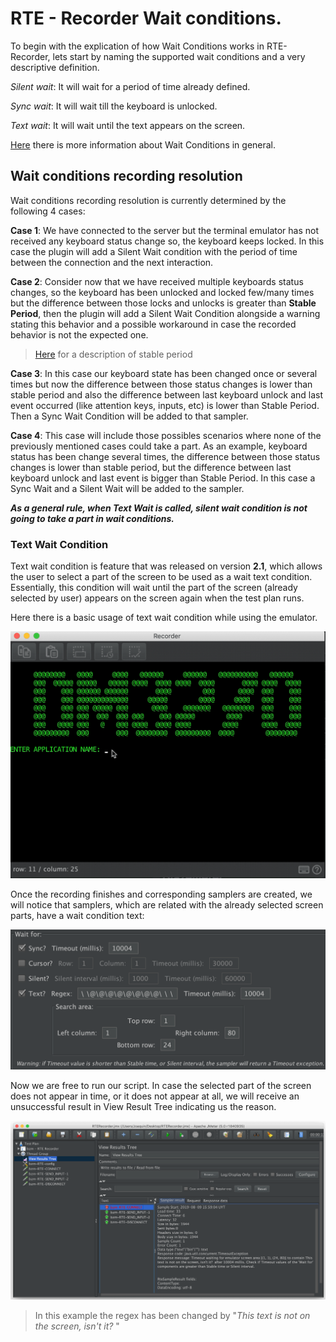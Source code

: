 # RTE - Recorder Wait conditions.
To begin with the explication of how Wait Conditions works in RTE-Recorder, lets start by naming the supported wait conditions and a very descriptive definition.


*Silent wait*: It will wait for a period of time already defined.

*Sync wait*: It will wait till the keyboard is unlocked.

*Text wait*: It will wait until the text appears on the screen.

[Here](../README.md#waiters-usage) there is more information about Wait Conditions in general.


## Wait conditions recording resolution  
Wait conditions recording resolution is currently determined by the following 4 cases:
 
 **Case 1**: We have connected to the server but the terminal emulator has not received any keyboard status change so, the keyboard keeps locked. In this case the plugin will add a Silent Wait condition with the period of time between the connection and the next interaction. 
 
 **Case 2**: Consider now that we have received multiple keyboards status changes, so the keyboard has been unlocked and locked few/many times but the difference between those locks and unlocks is greater than **Stable Period**, then the plugin will add a Silent Wait Condition alongside a warning stating this behavior and a possible workaround in case the recorded behavior is not the expected one.
 
> [Here](../README.md#stable-period) for a description of stable period        
 
 **Case 3**: In this case our keyboard state has been changed once or several times but now the difference between those status changes is lower than stable period and also the difference between last keyboard unlock and last event occurred (like attention keys, inputs, etc) is lower than Stable Period. Then a Sync Wait Condition will be added to that sampler.
 
 **Case 4**: This case will include those possibles scenarios where none of the previously mentioned cases could take a part. As an example, keyboard status has been change several times, the difference between those status changes is lower than stable period, but the difference between last keyboard unlock and last event is bigger than Stable Period. In this case a Sync Wait and a Silent Wait will be added to the sampler.
 
 **_As a general rule, when Text Wait is called, silent wait condition is not going to take a part in wait conditions._**
 
### Text Wait Condition

Text wait condition is feature that was released on version **2.1**, which allows the user to select a part of the screen to be used as a wait text condition. 
Essentially, this condition will wait until the part of the screen (already selected by user) appears on the screen again when the test plan runs.

Here there is a basic usage of text wait condition while using the emulator.

![alt_text](wait-for-text-usage.gif)
  
Once the recording finishes and corresponding samplers are created, we will notice that samplers, which are related with the already selected screen parts, have a wait condition text:

![alt_text](regex-wait-for-text.png) 

Now we are free to run our script. 
In case the selected part of the screen does not appear in time, or it does not appear at all, we will receive an unsuccessful result in View Result Tree indicating us the reason.

![alter_text](unsucessful-text-wait-condition.png)
>In this example the regex has been changed by "*This text is not on the screen, isn't it?* "
 